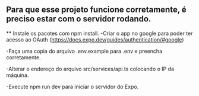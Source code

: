 ## Para que esse projeto funcione corretamente, é preciso estar com o servidor rodando.

** Instale os pacotes com npm install.
-Criar o app no google para poder ter acesso ao OAuth (https://docs.expo.dev/guides/authentication/#google)

-Faça uma copia do arquivo .env.example para .env e preencha corretamente.

-Alterar o endereço do arquivo src/services/api.ts colocando o IP da máquina.

-Execute npm run dev para iniciar o servidor do Expo.
